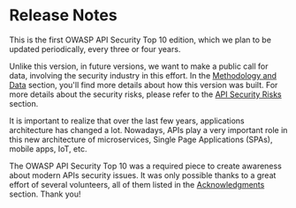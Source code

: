 Release Notes
=============

This is the first OWASP API Security Top 10 edition, which we plan to be updated
periodically, every three or four years.

Unlike this version, in future versions, we want to make a public call for data,
involving the security industry in this effort. In the [Methodology and Data][1]
section, you'll find more details about how this version was built. For more
details about the security risks, please refer to the [API Security Risks][2]
section.

It is important to realize that over the last few years, applications
architecture has changed a lot. Nowadays, APIs play a very important role in
this new architecture of microservices, Single Page Applications (SPAs), mobile
apps, IoT, etc.

The OWASP API Security Top 10 was a required piece to create awareness about
modern APIs security issues. It was only possible thanks to a great effort of
several volunteers, all of them listed in the [Acknowledgments][3] section.
Thank you!

[1]: ./0xd0-about-data.md
[2]: ./0x10-api-security-risks.md
[3]: ./0xd1-acknowledgments.md
